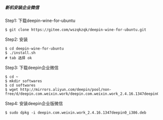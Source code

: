 ##### 新机安装企业微信

Step1:  下载deepin-wine-for-ubuntu

```shell
$ git clone https://gitee.com/wszqkzqk/deepin-wine-for-ubuntu.git
```

Step2: 安装

```shell
$ cd deepin-wine-for-ubuntu
$ ./install.sh
# tab 选择 ok
```

Step3: 下载deepin企业微信

```shell
$ cd ~
$ mkdir softwares
$ cd softwares
$ wget http://mirrors.aliyun.com/deepin/pool/non-free/d/deepin.com.weixin.work/deepin.com.weixin.work_2.4.16.1347deepin0_i386.deb
```

Step4: 安装deepin企业版微信

```shell
$ sudo dpkg -i deepin.com.weixin.work_2.4.16.1347deepin0_i386.deb
```

